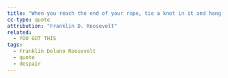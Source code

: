 ```yaml
---
title: "When you reach the end of your rope, tie a knot in it and hang on."
cc-type: quote
attribution: "Franklin D. Roosevelt"
related:
  - YOU GOT THIS
tags:
  - Franklin Delano Roosevelt
  - quote
  - despair
---
```

